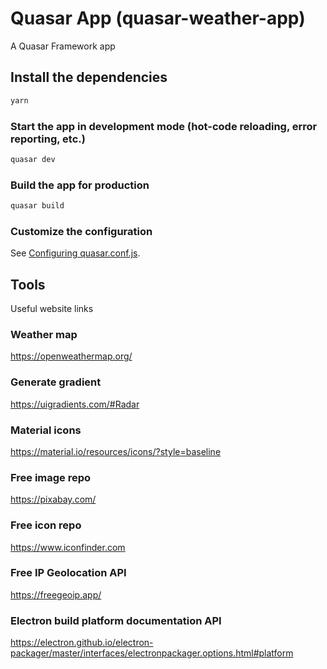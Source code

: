 # Quasar App (quasar-weather-app)

A Quasar Framework app

## Install the dependencies
```bash
yarn
```

### Start the app in development mode (hot-code reloading, error reporting, etc.)
```bash
quasar dev
```


### Build the app for production
```bash
quasar build
```

### Customize the configuration
See [Configuring quasar.conf.js](https://quasar.dev/quasar-cli/quasar-conf-js).


## Tools

Useful website links

### Weather map
https://openweathermap.org/

### Generate gradient
https://uigradients.com/#Radar

### Material icons
https://material.io/resources/icons/?style=baseline

### Free image repo
https://pixabay.com/

### Free icon repo
https://www.iconfinder.com

### Free IP Geolocation API
https://freegeoip.app/

### Electron build platform documentation API
https://electron.github.io/electron-packager/master/interfaces/electronpackager.options.html#platform
